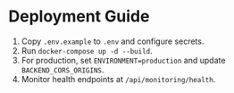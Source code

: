# Deployment Guide

1. Copy `.env.example` to `.env` and configure secrets.
2. Run `docker-compose up -d --build`.
3. For production, set `ENVIRONMENT=production` and update `BACKEND_CORS_ORIGINS`.
4. Monitor health endpoints at `/api/monitoring/health`.
